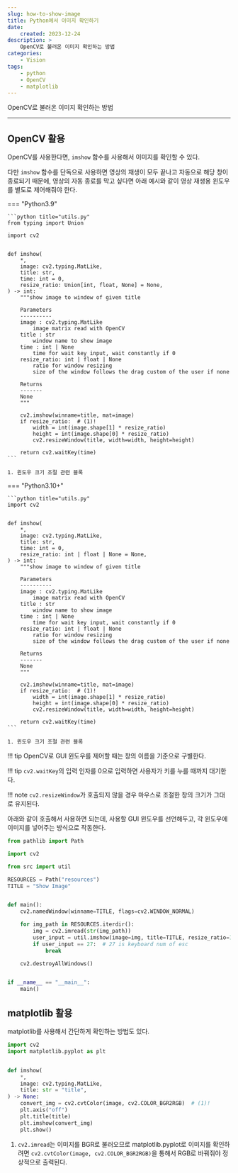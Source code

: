```yaml
---
slug: how-to-show-image
title: Python에서 이미지 확인하기
date:
    created: 2023-12-24
description: >
    OpenCV로 불러온 이미지 확인하는 방법
categories:
    - Vision
tags:
    - python
    - OpenCV
    - matplotlib
---
```


OpenCV로 불러온 이미지 확인하는 방법  

<!-- more -->

---

## OpenCV 활용

OpenCV를 사용한다면, `imshow` 함수를 사용해서 이미지를 확인할 수 있다. 

다만 `imshow` 함수를 단독으로 사용하면 영상의 재생이 모두 끝나고 자동으로 해당 창이 종료되기 때문에, 영상의 자동 종료를 막고 싶다면 아래 예시와 같이 영상 재생용 윈도우를 별도로 제어해줘야 한다.  

=== "Python3.9"

    ```python title="utils.py"
    from typing import Union

    import cv2


    def imshow(
        *,
        image: cv2.typing.MatLike,
        title: str,
        time: int = 0,
        resize_ratio: Union[int, float, None] = None,
    ) -> int:
        """show image to window of given title

        Parameters
        ----------
        image : cv2.typing.MatLike
            image matrix read with OpenCV
        title : str
            window name to show image
        time : int | None
            time for wait key input, wait constantly if 0
        resize_ratio: int | float | None
            ratio for window resizing
            size of the window follows the drag custom of the user if none

        Returns
        -------
        None
        """

        cv2.imshow(winname=title, mat=image)
        if resize_ratio:  # (1)!
            width = int(image.shape[1] * resize_ratio)
            height = int(image.shape[0] * resize_ratio)
            cv2.resizeWindow(title, width=width, height=height)

        return cv2.waitKey(time)
    ```

    1. 윈도우 크기 조절 관련 블록

=== "Python3.10+"

    ```python title="utils.py"
    import cv2


    def imshow(
        *,
        image: cv2.typing.MatLike,
        title: str,
        time: int = 0,
        resize_ratio: int | float | None = None,
    ) -> int:
        """show image to window of given title

        Parameters
        ----------
        image : cv2.typing.MatLike
            image matrix read with OpenCV
        title : str
            window name to show image
        time : int | None
            time for wait key input, wait constantly if 0
        resize_ratio: int | float | None
            ratio for window resizing
            size of the window follows the drag custom of the user if none

        Returns
        -------
        None
        """

        cv2.imshow(winname=title, mat=image)
        if resize_ratio:  # (1)!
            width = int(image.shape[1] * resize_ratio)
            height = int(image.shape[0] * resize_ratio)
            cv2.resizeWindow(title, width=width, height=height)

        return cv2.waitKey(time)
    ```

    1. 윈도우 크기 조절 관련 블록

!!! tip
    OpenCV로 GUI 윈도우를 제어할 때는 창의 이름을 기준으로 구별한다.  

!!! tip
    `cv2.waitKey`의 입력 인자를 0으로 입력하면 사용자가 키를 누를 때까지 대기한다.  

!!! note
    `cv2.resizeWindow`가 호출되지 않을 경우 마우스로 조절한 창의 크기가 그대로 유지된다.  

아래와 같이 호출해서 사용하면 되는데, 사용할 GUI 윈도우를 선언해두고, 각 윈도우에 이미지를 넣어주는 방식으로 작동한다.  

```python title="main.py"
from pathlib import Path

import cv2

from src import util

RESOURCES = Path("resources")
TITLE = "Show Image"


def main():
    cv2.namedWindow(winname=TITLE, flags=cv2.WINDOW_NORMAL)

    for img_path in RESOURCES.iterdir():
        img = cv2.imread(str(img_path))
        user_input = util.imshow(image=img, title=TITLE, resize_ratio=1)
        if user_input == 27:  # 27 is keyboard num of esc
            break

    cv2.destroyAllWindows()


if __name__ == "__main__":
    main()
```

## matplotlib 활용

matplotlib를 사용해서 간단하게 확인하는 방법도 있다.  

```python
import cv2
import matplotlib.pyplot as plt


def imshow(
    *,
    image: cv2.typing.MatLike,
    title: str = "title",
) -> None:
    convert_img = cv2.cvtColor(image, cv2.COLOR_BGR2RGB)  # (1)!
    plt.axis("off")
    plt.title(title)
    plt.imshow(convert_img)
    plt.show()
```

1. `cv2.imread`는 이미지를 BGR로 불러오므로 matplotlib.pyplot로 이미지를 확인하려면 `cv2.cvtColor(image, cv2.COLOR_BGR2RGB)`을 통해서 RGB로 바꿔줘야 정상적으로 출력된다.  
